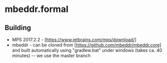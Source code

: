 # mbeddr.formal

## Building

- MPS 2017.2.2 - [https://www.jetbrains.com/mps/download/]
- mbeddr - can be cloned from [https://github.com/mbeddr/mbeddr.core] and built automatically using "gradlew.bat" under windows (takes ca. 40 minutes)
-- we use the master branch
